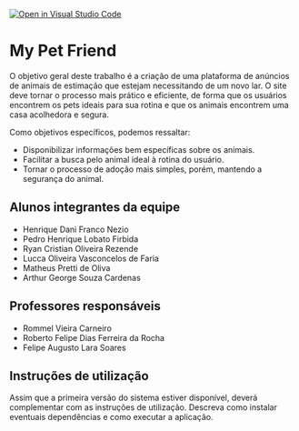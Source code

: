 [![Open in Visual Studio Code](https://classroom.github.com/assets/open-in-vscode-c66648af7eb3fe8bc4f294546bfd86ef473780cde1dea487d3c4ff354943c9ae.svg)](https://classroom.github.com/online_ide?assignment_repo_id=8474013&assignment_repo_type=AssignmentRepo)
# My Pet Friend

O objetivo geral deste trabalho é a criação de uma plataforma de anúncios de animais de estimação que estejam necessitando de um novo lar. O site deve tornar o processo mais prático e eficiente, de forma que os usuários encontrem os pets ideais para sua rotina e que os animais encontrem uma casa acolhedora e segura.

Como objetivos específicos, podemos ressaltar:

- Disponibilizar informações bem específicas sobre os animais.
- Facilitar a busca pelo animal ideal à rotina do usuário.
- Tornar o processo de adoção mais simples, porém, mantendo a segurança do animal.

## Alunos integrantes da equipe

* Henrique Dani Franco Nezio
* Pedro Henrique Lobato Firbida
* Ryan Cristian Oliveira Rezende
* Lucca Oliveira Vasconcelos de Faria
* Matheus Pretti de Oliva
* Arthur George Souza Cardenas

## Professores responsáveis

* Rommel Vieira Carneiro
* Roberto Felipe Dias Ferreira da Rocha
* Felipe Augusto Lara Soares

## Instruções de utilização

Assim que a primeira versão do sistema estiver disponível, deverá complementar com as instruções de utilização. Descreva como instalar eventuais dependências e como executar a aplicação.
